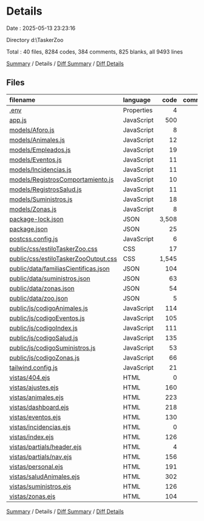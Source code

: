 # Details

Date : 2025-05-13 23:23:16

Directory d:\\TaskerZoo

Total : 40 files,  8284 codes, 384 comments, 825 blanks, all 9493 lines

[Summary](results.md) / Details / [Diff Summary](diff.md) / [Diff Details](diff-details.md)

## Files
| filename | language | code | comment | blank | total |
| :--- | :--- | ---: | ---: | ---: | ---: |
| [.env](/.env) | Properties | 4 | 0 | 0 | 4 |
| [app.js](/app.js) | JavaScript | 500 | 59 | 102 | 661 |
| [models/Aforo.js](/models/Aforo.js) | JavaScript | 8 | 0 | 4 | 12 |
| [models/Animales.js](/models/Animales.js) | JavaScript | 12 | 0 | 4 | 16 |
| [models/Empleados.js](/models/Empleados.js) | JavaScript | 19 | 2 | 6 | 27 |
| [models/Eventos.js](/models/Eventos.js) | JavaScript | 11 | 0 | 4 | 15 |
| [models/Incidencias.js](/models/Incidencias.js) | JavaScript | 11 | 0 | 4 | 15 |
| [models/RegistrosComportamiento.js](/models/RegistrosComportamiento.js) | JavaScript | 10 | 0 | 4 | 14 |
| [models/RegistrosSalud.js](/models/RegistrosSalud.js) | JavaScript | 11 | 0 | 4 | 15 |
| [models/Suministros.js](/models/Suministros.js) | JavaScript | 18 | 0 | 4 | 22 |
| [models/Zonas.js](/models/Zonas.js) | JavaScript | 8 | 0 | 4 | 12 |
| [package-lock.json](/package-lock.json) | JSON | 3,508 | 0 | 1 | 3,509 |
| [package.json](/package.json) | JSON | 25 | 0 | 1 | 26 |
| [postcss.config.js](/postcss.config.js) | JavaScript | 6 | 0 | 1 | 7 |
| [public/css/estiloTaskerZoo.css](/public/css/estiloTaskerZoo.css) | CSS | 17 | 9 | 4 | 30 |
| [public/css/estiloTaskerZooOutput.css](/public/css/estiloTaskerZooOutput.css) | CSS | 1,545 | 176 | 415 | 2,136 |
| [public/data/familiasCientificas.json](/public/data/familiasCientificas.json) | JSON | 104 | 0 | 0 | 104 |
| [public/data/suministros.json](/public/data/suministros.json) | JSON | 63 | 0 | 0 | 63 |
| [public/data/zonas.json](/public/data/zonas.json) | JSON | 54 | 0 | 0 | 54 |
| [public/data/zoo.json](/public/data/zoo.json) | JSON | 5 | 0 | 0 | 5 |
| [public/js/codigoAnimales.js](/public/js/codigoAnimales.js) | JavaScript | 114 | 10 | 18 | 142 |
| [public/js/codigoEventos.js](/public/js/codigoEventos.js) | JavaScript | 105 | 7 | 12 | 124 |
| [public/js/codigoIndex.js](/public/js/codigoIndex.js) | JavaScript | 111 | 19 | 26 | 156 |
| [public/js/codigoSalud.js](/public/js/codigoSalud.js) | JavaScript | 135 | 7 | 19 | 161 |
| [public/js/codigoSuministros.js](/public/js/codigoSuministros.js) | JavaScript | 53 | 7 | 12 | 72 |
| [public/js/codigoZonas.js](/public/js/codigoZonas.js) | JavaScript | 66 | 3 | 15 | 84 |
| [tailwind.config.js](/tailwind.config.js) | JavaScript | 21 | 1 | 2 | 24 |
| [vistas/404.ejs](/vistas/404.ejs) | HTML | 0 | 0 | 1 | 1 |
| [vistas/ajustes.ejs](/vistas/ajustes.ejs) | HTML | 160 | 5 | 17 | 182 |
| [vistas/animales.ejs](/vistas/animales.ejs) | HTML | 223 | 12 | 17 | 252 |
| [vistas/dashboard.ejs](/vistas/dashboard.ejs) | HTML | 218 | 9 | 25 | 252 |
| [vistas/eventos.ejs](/vistas/eventos.ejs) | HTML | 130 | 10 | 17 | 157 |
| [vistas/incidencias.ejs](/vistas/incidencias.ejs) | HTML | 0 | 0 | 1 | 1 |
| [vistas/index.ejs](/vistas/index.ejs) | HTML | 126 | 15 | 19 | 160 |
| [vistas/partials/header.ejs](/vistas/partials/header.ejs) | HTML | 4 | 0 | 0 | 4 |
| [vistas/partials/nav.ejs](/vistas/partials/nav.ejs) | HTML | 156 | 4 | 7 | 167 |
| [vistas/personal.ejs](/vistas/personal.ejs) | HTML | 191 | 8 | 11 | 210 |
| [vistas/saludAnimales.ejs](/vistas/saludAnimales.ejs) | HTML | 302 | 10 | 19 | 331 |
| [vistas/suministros.ejs](/vistas/suministros.ejs) | HTML | 126 | 6 | 13 | 145 |
| [vistas/zonas.ejs](/vistas/zonas.ejs) | HTML | 104 | 5 | 12 | 121 |

[Summary](results.md) / Details / [Diff Summary](diff.md) / [Diff Details](diff-details.md)